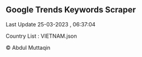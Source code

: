

## Google Trends Keywords Scraper 
 
Last Update 25-03-2023 , 06:37:04

Country List :
VIETNAM.json



© Abdul Muttaqin 
